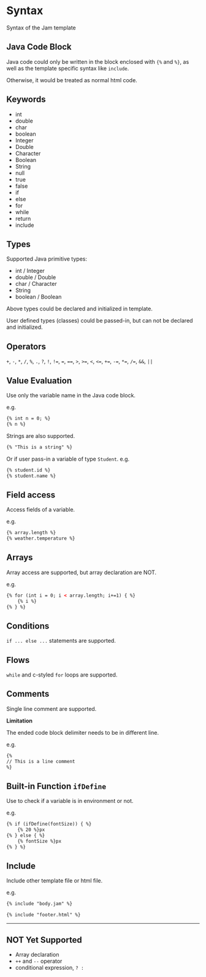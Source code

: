 # Syntax

Syntax of the Jam template

## Java Code Block

Java code could only be written in the block enclosed with `{%` and `%}`,
as well as the template specific syntax like `include`.

Otherwise, it would be treated as normal html code. 

## Keywords

- int     
- double
- char
- boolean
- Integer
- Double
- Character
- Boolean
- String
- null
- true
- false
- if
- else
- for
- while
- return
- include

## Types

Supported Java primitive types:
- int / Integer
- double / Double
- char / Character
- String
- boolean / Boolean

Above types could be declared and initialized in template.

User defined types (classes) could be passed-in, but can not be declared and initialized.

## Operators

`+`, `-`, `*`, `/`, `%`, `.`, `?`,
`!`, `!=`, `=`, `==`, `>`, `>=`, `<`, `<=`,
`+=`, `-=`, `*=`, `/=`,
`&&`, `||`

## Value Evaluation

Use only the variable name in the Java code block.

e.g.
```html
{% int n = 0; %}
{% n %}
```

Strings are also supported.
```html
{% "This is a string" %}
```

Or if user pass-in a variable of type `Student`.
e.g.
```html
{% student.id %}
{% student.name %}
```

## Field access

Access fields of a variable.

e.g.
```html
{% array.length %}
{% weather.temperature %}
```

## Arrays

Array access are supported, but array declaration are NOT.

e.g.
```html
{% for (int i = 0; i < array.length; i+=1) { %}
    {% i %}
{% } %}
```

## Conditions

`if ... else ...` statements are supported.

## Flows

`while` and c-styled `for` loops are supported.

## Comments

Single line comment are supported.

**Limitation**

The ended code block delimiter needs to be in different line.

e.g.
```html
{%
// This is a line comment
%}
```

## Built-in Function `ifDefine`

Use to check if a variable is in environment or not.

e.g.
```html
{% if (ifDefine(fontSize)) { %}
    {% 20 %}px
{% } else { %}
    {% fontSize %}px
{% } %}
```

## Include

Include other template file or html file.

e.g.
```html
{% include "body.jam" %}
```

```html
{% include "footer.html" %}
```

<hr>

## NOT Yet Supported

- Array declaration
- `++` and `--` operator
- conditional expression, ` ? : `
